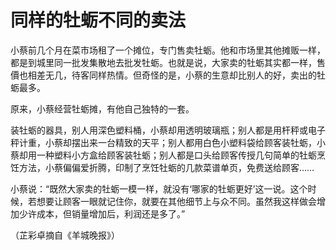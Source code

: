 # 同样的牡蛎不同的卖法

小蔡前几个月在菜市场租了一个摊位，专门售卖牡蛎。他和市场里其他摊贩一样，都是到城里同一批发集散地去批发牡蛎。也就是说，大家卖的牡蛎其实都一样，售價也相差无几，待客同样热情。但奇怪的是，小蔡的生意却比别人的好，卖出的牡蛎最多。 

原来，小蔡经营牡蛎摊，有他自己独特的一套。 

装牡蛎的器具，别人用深色塑料桶，小蔡却用透明玻璃瓶；别人都是用杆秤或电子秤计重，小蔡却摆出来一台精致的天平；别人都用白色小塑料袋给顾客装牡蛎，小蔡却用一种塑料小方盒给顾客装牡蛎；别人都是口头给顾客传授几句简单的牡蛎烹饪方法，小蔡偏偏爱折腾，印制了烹饪牡蛎的几款菜谱单页，免费送给顾客…… 

小蔡说：“既然大家卖的牡蛎一模一样，就没有‘哪家的牡蛎更好’这一说。这个时候，若想要让顾客一眼就记住你，就要在其他细节上与众不同。虽然我这样做会增加少许成本，但销量增加后，利润还是多了。” 

（芷彩卓摘自《羊城晚报》）